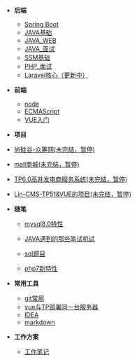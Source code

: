 - **后端**
  
  - [Spring Boot](springboot/_sidebar.md)
  - [JAVA基础](java/_sidebar.md)
  - [JAVA_WEB](javaweb/_sidebar.md)
  - [JAVA_面试](javaknowledge/_sidebar.md)
  - [SSM基础](ssm/_sidebar.md)
  - [PHP_面试](php/_sidebar.md)
  - [Laravel核心（更新中）](laravel/_sidebar.md)
- **前端**
  - [node](/frontend/node/md/_sidebar.md)
  - [ECMAScript](frontend/ecmascript/_sidebar.md)
  - [VUE入门](frontend/vue/_sidebar.md)
  
-  **项目**
  
  - [尚硅谷-众筹网(未完结，暂停)](crowdfunding/_sidebar.md)
  - [mall商城(未完结，暂停)](mmal/_sidebar.md)
  - [TP6.0高并发电商服务系统(未完结，暂停)](tp6/_sidebar.md)
  - [Lin-CMS-TP51&VUE的项目(未完结，暂停)](tp51/_sidebar.md)
  
- **随笔**

   - [mysql8.0特性](note/mysql8.md)

   - [JAVA遇到的那些笔试机试](note/test.md)
   
   - [sql题目](note/sql.md)
   
   - [php7新特性](note/php7.md)
   
     
     
     

- **常用工具**

   - [git常用](tools/git.md)
   - [vue与TP部署同一台服务器](tools/linux.md)
   - [IDEA](others/idea/_sidebar.md)
   - [markdown](others/markdown/_sidebar.md)

- **工作方案**
   - [工作笔记](work/_sidebar.md)
  
    